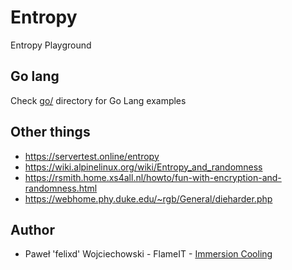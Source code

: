# Entropy

Entropy Playground

## Go lang

Check [go/](go/) directory for Go Lang examples

## Other things

* https://servertest.online/entropy
* https://wiki.alpinelinux.org/wiki/Entropy_and_randomness
* https://rsmith.home.xs4all.nl/howto/fun-with-encryption-and-randomness.html
* https://webhome.phy.duke.edu/~rgb/General/dieharder.php

## Author

 * Paweł 'felixd' Wojciechowski - FlameIT - [Immersion Cooling](https://flameit.io)
